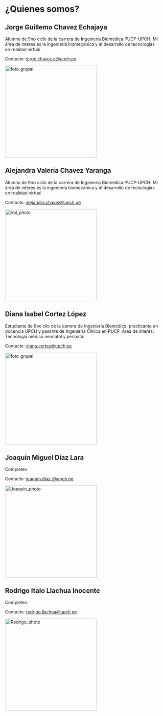 # ¿Quienes somos?

## Jorge Guillemo Chavez Echajaya
Alumno de 9no ciclo de la carrera de Ingeniería Biomédica PUCP-UPCH. Mi área de interes es la ingeniería biomecanica y el desarrollo de tecnologias en realdad virtual.

Contacto: [jorge.chavez.e@upch.pe](mailto:jorge.chavez.e@upch.pe)

<img src="../../../Documentación/Imagenes/foto_grupal.jpg" alt="foto_grupal" width="300"/>

## Alejandra Valeria Chavez Yaranga
Alumno de 9no ciclo de la carrera de Ingeniería Biomédica PUCP-UPCH. Mi área de interés es la ingeniería biomecánica y el desarrollo de tecnologías en realidad virtual.

Contacto: [alejandra.chavez@upch.pe](mailto:alejandra.chavez@upch.pe)

<img src="../../../Documentación/Imagenes/Val_photo.jpeg" alt="Val_photo" width="300"/>

## Diana Isabel Cortez López
Estudiante de 8vo cilo de la carrera de Ingeniería Biomédica, practicante en docencia UPCH y pasante de Ingeniería Clínica en PUCP. 
Área de interés: Tecnología médica neonatal y perinatal

Contacto: [diana.cortez@upch.pe](mailto:diana.cortez@upch.pe)

<img src="../../../Documentación/Imagenes/foto_grupal.jpg" alt="foto_grupal" width="300"/>

## Joaquín Miguel Díaz Lara
Completen

Contacto: [joaquin.diaz.l@upch.pe](mailto:joaquin.diaz.l@upch.pe)

<img src="../../../Documentación/Imagenes/Joaquin_photo.jpeg" alt="Joaquin_photo" width="300"/>

## Rodrigo Italo Llachua Inocente  
Completen

Contacto: [rodrigo.llachua@upch.pe](mailto:rodrigo.llachua@upch.pe)

<img src="../../../Documentación/Imagenes/Rodrigo_photo.jpeg" alt="Rodrigo_photo" width="300"/>

